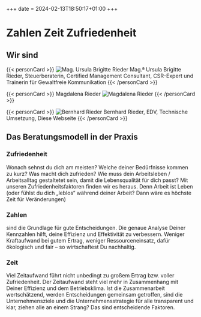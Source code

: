 +++
date = 2024-02-13T18:50:17+01:00
+++
# Zahlen Zeit Zufriedenheit

## Wir sind

{{< personCard >}}
![Mag. Ursula Brigitte Rieder](/img/UschiBild_unbearbeitet_KJA_6614.jpg)
Mag.ª Ursula Brigitte Rieder, Steuerberaterin, Certified Management Consultant, CSR-Expert und Trainerin für Gewaltfreie Kommunikation
{{< /personCard >}}

{{< personCard >}}
Magdalena Rieder
![Magdalena Rieder](/img/MagdalenaBild_unbearbeitet_DSC_1450.JPG)
{{< /personCard >}}

{{< personCard >}}
![Bernhard Rieder](/img/BernhardBild_unbearbeitet_KJB_8272.JPG)
Bernhard Rieder, EDV, Technische Umsetzung, Diese Webseite
{{< /personCard >}}

## Das Beratungsmodell in der Praxis

### Zufriedenheit  

Wonach sehnst du dich am meisten? Welche deiner Bedürfnisse kommen zu kurz? Was macht dich zufrieden? Wie muss dein Arbeitsleben / Arbeitsalltag gestaltetet sein, damit die Lebensqualität für dich passt?  Mit unseren Zufriedenheitsfaktoren finden wir es heraus. Denn Arbeit ist Leben (oder fühlst du dich „leblos“ während deiner Arbeit? Dann wäre es höchste Zeit für Veränderungen)

### Zahlen

sind die Grundlage für gute Entscheidungen. Die genaue Analyse Deiner Kennzahlen hilft, deine Effizienz und Effektivität zu verbessern. Weniger Kraftaufwand bei gutem Ertrag, weniger Ressourceneinsatz, dafür ökologisch und fair – so wirtschaftest Du nachhaltig.

### Zeit

Viel Zeitaufwand führt nicht unbedingt zu großem Ertrag bzw. voller Zufriedenheit. Der Zeitaufwand steht viel mehr in Zusammenhang mit Deiner Effizienz und dem Betriebsklima. Ist die Zusammenarbeit wertschätzend, werden Entscheidungen gemeinsam getroffen, sind die Unternehmensziele und die Unternehmensstrategie für alle transparent und klar, ziehen alle an einem Strang? Das sind entscheidende Faktoren.
